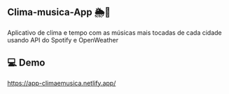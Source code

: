 ## Clima-musica-App 🌦️🎼
Aplicativo de clima e tempo com as músicas mais tocadas de cada cidade usando API do Spotify
e OpenWeather

## 💻 Demo
https://app-climaemusica.netlify.app/